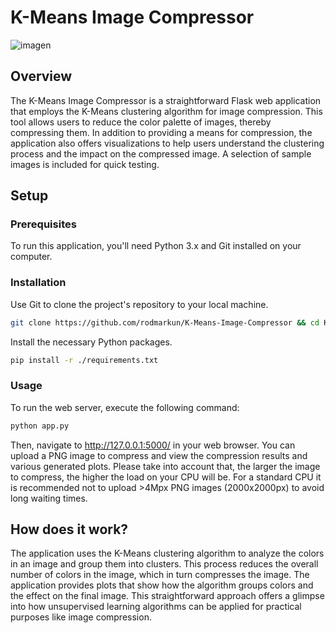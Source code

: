 # K-Means Image Compressor

![imagen](https://github.com/rodmarkun/K-Means-Image-Compressor/assets/75074498/6ad89b44-61f8-4cb1-85b5-d4227fd205d9)

## Overview

The K-Means Image Compressor is a straightforward Flask web application that employs the K-Means clustering algorithm for image compression. This tool allows users to reduce the color palette of images, thereby compressing them. In addition to providing a means for compression, the application also offers visualizations to help users understand the clustering process and the impact on the compressed image. A selection of sample images is included for quick testing.

## Setup

### Prerequisites

To run this application, you'll need Python 3.x and Git installed on your computer.

### Installation

Use Git to clone the project's repository to your local machine.

```bash
git clone https://github.com/rodmarkun/K-Means-Image-Compressor && cd K-Means-Image-Compressor/
```

Install the necessary Python packages.

```bash
pip install -r ./requirements.txt
```

### Usage

To run the web server, execute the following command:

```bash
python app.py
```

Then, navigate to http://127.0.0.1:5000/ in your web browser. You can upload a PNG image to compress and view the compression results and various generated plots. Please take into account that, the larger the image to compress, the higher the load on your CPU will be. For a standard CPU it is recommended not to upload >4Mpx PNG images (2000x2000px) to avoid long waiting times.

## How does it work?

The application uses the K-Means clustering algorithm to analyze the colors in an image and group them into clusters. This process reduces the overall number of colors in the image, which in turn compresses the image. The application provides plots that show how the algorithm groups colors and the effect on the final image. This straightforward approach offers a glimpse into how unsupervised learning algorithms can be applied for practical purposes like image compression.
